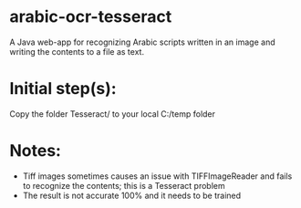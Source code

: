 # arabic-ocr-tesseract
A Java web-app for recognizing Arabic scripts written in an image and writing the contents to a file as text.

Initial step(s):
================
Copy the folder Tesseract/ to your local C:/temp folder 


Notes:
======
* Tiff images sometimes causes an issue with TIFFImageReader and fails to recognize the contents; this is a Tesseract problem
* The result is not accurate 100% and it needs to be trained
